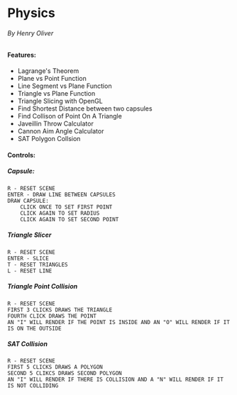 # Physics
###### By Henry Oliver

#### Features:
	
- Lagrange's Theorem
- Plane vs Point Function
- Line Segment vs Plane Function
- Triangle vs Plane Function
- Triangle Slicing with OpenGL
- Find Shortest Distance between two capsules
- Find Collison of Point On A Triangle
- Javeillin Throw Calculator
- Cannon Aim Angle Calculator
- SAT Polygon Collsion

#### Controls:

##### Capsule:
	R - RESET SCENE
	ENTER - DRAW LINE BETWEEN CAPSULES
	DRAW CAPSULE:
		CLICK ONCE TO SET FIRST POINT
		CLICK AGAIN TO SET RADIUS
		CLICK AGAIN TO SET SECOND POINT
##### Triangle Slicer
	R - RESET SCENE
	ENTER - SLICE
	T - RESET TRIANGLES
	L - RESET LINE
	
##### Triangle Point Collision
	R - RESET SCENE
	FIRST 3 CLICKS DRAWS THE TRIANGLE
	FOURTH CLICK DRAWS THE POINT
	AN "I" WILL RENDER IF THE POINT IS INSIDE AND AN "O" WILL RENDER IF IT IS ON THE OUTSIDE
##### SAT Collision
	R - RESET SCENE
	FIRST 5 CLICKS DRAWS A POLYGON
	SECOND 5 CLIKCS DRAWS SECOND POLYGON
	AN "I" WILL RENDER IF THERE IS COLLISION AND A "N" WILL RENDER IF IT IS NOT COLLIDING
